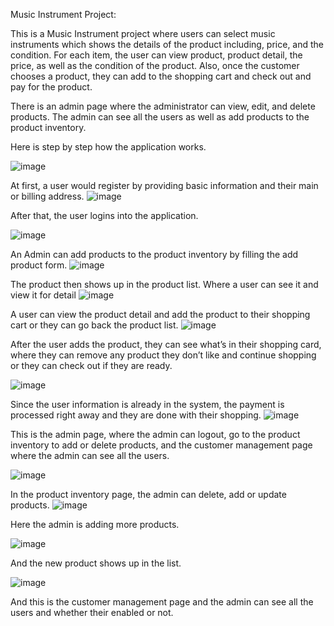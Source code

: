 Music Instrument Project:

This is a Music Instrument project where users can select music instruments which shows the details of the product including, price, and the condition. For each item, the user can view product, product detail, the price, as well as the condition of the product.
Also, once the customer chooses a product, they can add to the shopping cart and check out and pay for the product.

There is an admin page where the administrator can view, edit, and delete products. The admin can see all the users as well as add products to the product inventory.


Here is step by step how the application works.

![image](https://user-images.githubusercontent.com/22111542/121289616-dc3e5480-c8aa-11eb-9f68-83a60a83e6fa.png)


At first, a user would register by providing basic information and their main or billing address.
![image](https://user-images.githubusercontent.com/22111542/121289646-eceeca80-c8aa-11eb-8df1-292d82bf71ad.png)

After that, the user logins into the application.


![image](https://user-images.githubusercontent.com/22111542/121289672-f8da8c80-c8aa-11eb-94f7-9516916ada94.png)

An Admin can add products to the product inventory by filling the add product form.
![image](https://user-images.githubusercontent.com/22111542/121289699-04c64e80-c8ab-11eb-94ef-1b12092cb528.png)

The product then shows up in the product list. Where a user can see it and view it for detail
![image](https://user-images.githubusercontent.com/22111542/121289730-0f80e380-c8ab-11eb-85ab-f3f2d23748c1.png)

A user can view the product detail and add the product to their shopping cart or they can go back the product list.
![image](https://user-images.githubusercontent.com/22111542/121289949-6d153000-c8ab-11eb-9868-77a802f8b702.png)

After the user adds the product, they can see what’s in their shopping card, where they can remove any product they don’t like and continue shopping or they can check out if they are ready.

![image](https://user-images.githubusercontent.com/22111542/121289998-7dc5a600-c8ab-11eb-8880-3ad751b71a18.png)


Since the user information is already in the system, the payment is processed right away and they are done with their shopping.
![image](https://user-images.githubusercontent.com/22111542/121290042-9209a300-c8ab-11eb-98fc-db15ad159079.png)

This is the admin page, where the admin can logout, go to the product inventory to add or delete products, and the customer management page where the admin can see all the users.

![image](https://user-images.githubusercontent.com/22111542/121290152-bbc2ca00-c8ab-11eb-84dd-061c5367140e.png)

In the product inventory page, the admin can delete, add or update products.
![image](https://user-images.githubusercontent.com/22111542/121290177-c67d5f00-c8ab-11eb-997d-c06bde05006d.png)

Here the admin is adding more products.

![image](https://user-images.githubusercontent.com/22111542/121290191-ce3d0380-c8ab-11eb-89de-77b8fb5ef13b.png)

And the new product shows up in the list.

![image](https://user-images.githubusercontent.com/22111542/121290206-d72dd500-c8ab-11eb-81f7-4ec322085035.png)

And this is the customer management page and the admin can see all the users and whether their enabled or not.

